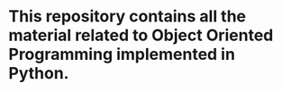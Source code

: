 # This repository contains all the material related to Object Oriented Programming implemented in Python.
